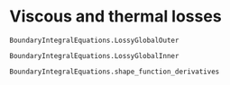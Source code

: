 # Viscous and thermal losses
```@docs
BoundaryIntegralEquations.LossyGlobalOuter
```

```@docs
BoundaryIntegralEquations.LossyGlobalInner
```

```@docs
BoundaryIntegralEquations.shape_function_derivatives
```

